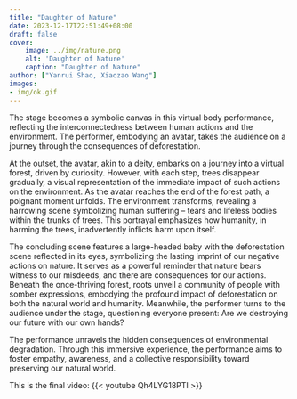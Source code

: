 ```yaml
---
title: "Daughter of Nature"
date: 2023-12-17T22:51:49+08:00
draft: false
cover:
    image: ../img/nature.png
    alt: 'Daughter of Nature'
    caption: "Daughter of Nature"
author: ["Yanrui Shao, Xiaozao Wang"]
images:
- img/ok.gif
---
```


The stage becomes a symbolic canvas in this virtual body performance, reflecting the interconnectedness between human actions and the environment. The performer, embodying an avatar, takes the audience on a journey through the consequences of deforestation.

At the outset, the avatar, akin to a deity, embarks on a journey into a virtual forest, driven by curiosity. However, with each step, trees disappear gradually, a visual representation of the immediate impact of such actions on the environment. As the avatar reaches the end of the forest path, a poignant moment unfolds. The environment transforms, revealing a harrowing scene symbolizing human suffering – tears and lifeless bodies within the trunks of trees. This portrayal emphasizes how humanity, in harming the trees, inadvertently inflicts harm upon itself.

The concluding scene features a large-headed baby with the deforestation scene reflected in its eyes, symbolizing the lasting imprint of our negative actions on nature. It serves as a powerful reminder that nature bears witness to our misdeeds, and there are consequences for our actions. Beneath the once-thriving forest, roots unveil a community of people with somber expressions, embodying the profound impact of deforestation on both the natural world and humanity. Meanwhile, the performer turns to the audience under the stage, questioning everyone present: Are we destroying our future with our own hands?

The performance unravels the hidden consequences of environmental degradation. Through this immersive experience, the performance aims to foster empathy, awareness, and a collective responsibility toward preserving our natural world.

This is the final video: {{< youtube Qh4LYG18PTI >}}
